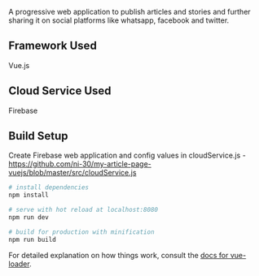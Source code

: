 A progressive web application to publish articles and stories and further sharing it on social platforms like whatsapp, facebook and twitter.

## Framework Used
Vue.js

## Cloud Service Used
Firebase

## Build Setup

Create Firebase web application and config values in cloudService.js  - https://github.com/ni-30/my-article-page-vuejs/blob/master/src/cloudService.js

``` bash
# install dependencies
npm install

# serve with hot reload at localhost:8080
npm run dev

# build for production with minification
npm run build
```

For detailed explanation on how things work, consult the [docs for vue-loader](http://vuejs.github.io/vue-loader).

